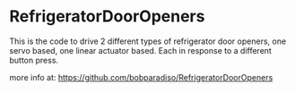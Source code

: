 # RefrigeratorDoorOpeners
This is the code to drive 2 different types of refrigerator door openers, one servo based, one linear actuator based. Each in response to a different button press.

more info at: https://github.com/bobparadiso/RefrigeratorDoorOpeners
